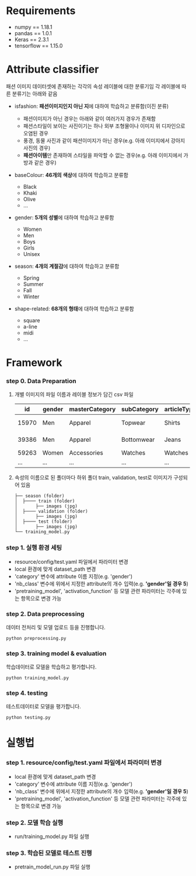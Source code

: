 # Requirements
- numpy == 1.18.1
- pandas == 1.0.1
- Keras == 2.3.1
- tensorflow == 1.15.0

# Attribute classifier
패션 이미지 데이터셋에 존재하는 각각의 속성 레이블에 대한 분류기임
각 레이블에 따른 분류기는 아래와 같음

- isfashion: **패션이미지인지 아닌 지**에 대하여 학습하고 분류함(이진 분류)
  - 패션이미지가 아닌 경우는 아래와 같이 여러가지 경우가 존재함
  - 패션스타일이 보이는 사진이기는 하나 외부 조형물이나 이미지 위 디자인으로 오염된 경우
  - 풍경, 동물 사진과 같이 패션이미지가 아닌 경우(e.g. 아래 이미지에서 강아지 사진의 경우)
  - **패션아이템**만 존재하여 스타일을 파악할 수 없는 경우(e.g. 아래 이미지에서 가방과 같은 경우)
 
- baseColour: **46개의 색상**에 대하여 학습하고 분류함
  - Black
  - Khaki
  - Olive
  - ... 

- gender: **5개의 성별**에 대하여 학습하고 분류함
  - Women
  - Men
  - Boys
  - Girls
  - Unisex
  
- season: **4개의 계절감**에 대하여 학습하고 분류함
  - Spring
  - Summer
  - Fall
  - Winter

- shape-related: **68개의 형태**에 대하여 학습하고 분류함
  - square
  - a-line
  - midi
  - ...


# Framework

  ### step 0. Data Preparation
 1. 개별 이미지의 파일 이름과 레이블 정보가 담긴 csv 파일
 
     |id|gender|masterCategory|subCategory|articleType|baseColour|season|year|usage|productDisplayName
     |------|---|---|---|---|---|---|---|---|---|
     |15970|Men|Apparel|Topwear|Shirts|Navy Blue|Fall|2011|Casual|Turtle Check Men Navy Blue Shirt
     |39386|Men|Apparel|Bottomwear|Jeans|Blue|Summer|2012	|Casual|Peter England Men Party Blue Jeans
     |59263|Women|Accessories|Watches|Watches|Silver|Winter|2016|Casual|Titan|WomenSilver Watch
     |...|...|...|...|...|...|...|...|...|...|
 
 2. 속성의 이름으로 된 폴더마다 하위 폴더 train, validation, test로 이미지가 구성되어 있음
       ```
      ├── season (folder)
      │  ├──── train (folder)
      │       ├── images (jpg)
      │  ├──── validation (folder)
      │       ├── images (jpg)
      │  ├──── test (folder)
      │       ├── images (jpg)
      └── training_model.py
      ```
  ### step 1. 실행 환경 세팅
  - resource/config/test.yaml 파일에서 파라미터 변경
  - local 환경에 맞게 dataset_path 변경
  - 'category' 변수에 attribute 이름 지정(e.g. 'gender')
  - 'nb_class' 변수에 위에서 지정한 attribute의 개수 입력(e.g. **'gender'일 경우 5**)
  - 'pretraining_model', 'activation_function' 등 모델 관련 파라미터는 각주에 있는 항목으로 변경 가능
 
  ### step 2. Data preprocessing
  데이터 전처리 및 모델 업로드 등을 진행합니다. 
  ```bash
  python preprocessing.py
  ```

  ### step 3. training model & evaluation
 학습데이터로 모델을 학습하고 평가합니다. 
 ```bash
 python training_model.py
  ```
  
  ### step 4. testing 
  테스트데이터로 모델을 평가합니다. 
  ```bash
  python testing.py
  ```
  
# 실행법
### step 1. resource/config/test.yaml 파일에서 파라미터 변경
 - local 환경에 맞게 dataset_path 변경
 - 'category' 변수에 attribute 이름 지정(e.g. 'gender')
 - 'nb_class' 변수에 위에서 지정한 attribute의 개수 입력(e.g. **'gender'일 경우 5**)
 - 'pretraining_model', 'activation_function' 등 모델 관련 파라미터는 각주에 있는 항목으로 변경 가능

### step 2. 모델 학습 실행
 - run/training_model.py 파일 실행
 
### step 3. 학습된 모델로 테스트 진행
 - pretrain_model_run.py 파일 실행
 

